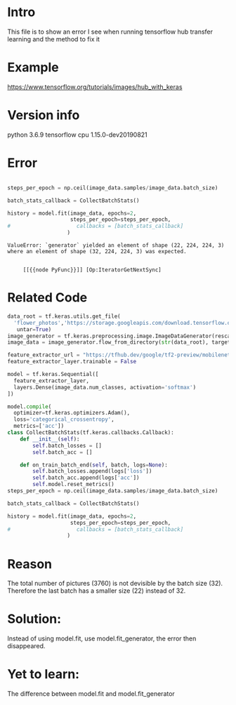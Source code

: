 # Intro
This file is to show an error I see when running tensorflow hub transfer learning and the method to fix it

# Example
https://www.tensorflow.org/tutorials/images/hub_with_keras

# Version info
python 3.6.9
tensorflow cpu 1.15.0-dev20190821

# Error

```python

steps_per_epoch = np.ceil(image_data.samples/image_data.batch_size)

batch_stats_callback = CollectBatchStats()

history = model.fit(image_data, epochs=2,
                    steps_per_epoch=steps_per_epoch,
#                     callbacks = [batch_stats_callback]
                   )

```

```
ValueError: `generator` yielded an element of shape (22, 224, 224, 3) where an element of shape (32, 224, 224, 3) was expected.


	 [[{{node PyFunc}}]] [Op:IteratorGetNextSync]
```

# Related Code
```python
data_root = tf.keras.utils.get_file(
  'flower_photos','https://storage.googleapis.com/download.tensorflow.org/example_images/flower_photos.tgz',
   untar=True)
image_generator = tf.keras.preprocessing.image.ImageDataGenerator(rescale=1/255)
image_data = image_generator.flow_from_directory(str(data_root), target_size=IMAGE_SHAPE)

feature_extractor_url = "https://tfhub.dev/google/tf2-preview/mobilenet_v2/feature_vector/2" #@param {type:"string"}
feature_extractor_layer.trainable = False

model = tf.keras.Sequential([
  feature_extractor_layer,
  layers.Dense(image_data.num_classes, activation='softmax')
])

model.compile(
  optimizer=tf.keras.optimizers.Adam(),
  loss='categorical_crossentropy',
  metrics=['acc'])
class CollectBatchStats(tf.keras.callbacks.Callback):
    def __init__(self):
        self.batch_losses = []
        self.batch_acc = []

    def on_train_batch_end(self, batch, logs=None):
        self.batch_losses.append(logs['loss'])
        self.batch_acc.append(logs['acc'])
        self.model.reset_metrics()
steps_per_epoch = np.ceil(image_data.samples/image_data.batch_size)

batch_stats_callback = CollectBatchStats()

history = model.fit(image_data, epochs=2,
                    steps_per_epoch=steps_per_epoch,
#                     callbacks = [batch_stats_callback]
                   )
```

# Reason
The total number of pictures (3760) is not devisible by the batch size (32).
Therefore the last batch has a smaller size (22) instead of 32. 

# Solution:
Instead of using model.fit, use model.fit_generator, the error then disappeared.

# Yet to learn:
The difference between model.fit and model.fit_generator
